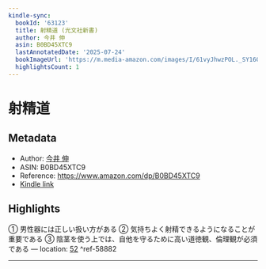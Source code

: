 ```yaml
---
kindle-sync:
  bookId: '63123'
  title: 射精道 (光文社新書)
  author: 今井 伸
  asin: B0BD45XTC9
  lastAnnotatedDate: '2025-07-24'
  bookImageUrl: 'https://m.media-amazon.com/images/I/61vyJhwzPOL._SY160.jpg'
  highlightsCount: 1
---
```

# 射精道
## Metadata
* Author: [今井 伸](https://www.amazon.comundefined)
* ASIN: B0BD45XTC9
* Reference: https://www.amazon.com/dp/B0BD45XTC9
* [Kindle link](kindle://book?action=open&asin=B0BD45XTC9)

## Highlights
① 男性器には正しい扱い方がある ② 気持ちよく射精できるようになることが重要である ③ 陰茎を使う上では、自他を守るために高い道徳観、倫理観が必須である — location: [52](kindle://book?action=open&asin=B0BD45XTC9&location=52) ^ref-58882

---
